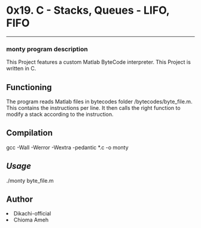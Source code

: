 <h1>0x19. C - Stacks, Queues - LIFO, FIFO</h1>
<hr/>
<h3>monty program description</h3>
<p>This Project features a custom Matlab ByteCode interpreter. This Project is written in C.
</p>

<h2>Functioning</h2>
<p>
    The program reads Matlab files in bytecodes folder /bytecodes/byte_file.m. This contains the instructions per line. It then calls the right function to modify a stack according to the instruction.
</p>

<h2>Compilation</h2>
<p>gcc -Wall -Werror -Wextra -pedantic *.c -o monty</p>
<h2><i>Usage</i></h2>
<p>./monty byte_file.m</p>
<h2>Author</h2>
<li>Dikachi-official</li>
<li>Chioma Ameh</li>

